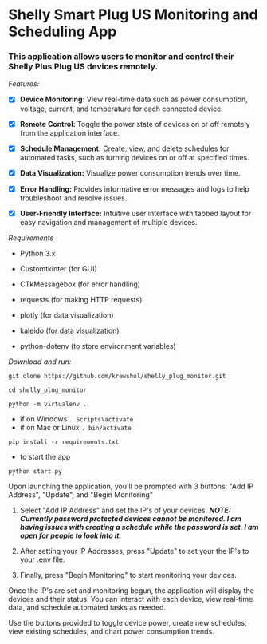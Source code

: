 # Shelly Smart Plug US Monitoring and Scheduling App

### This application allows users to monitor and control their Shelly Plus Plug US devices remotely.

*Features:*

- [x] **Device Monitoring:** View real-time data such as power consumption, voltage, current, and temperature for each connected device.

- [x] **Remote Control:** Toggle the power state of devices on or off remotely from the application interface.

- [x] **Schedule Management:** Create, view, and delete schedules for automated tasks, such as turning devices on or off at specified times.

- [x] **Data Visualization:** Visualize power consumption trends over time.

- [x] **Error Handling:** Provides informative error messages and logs to help troubleshoot and resolve issues.

- [x] **User-Friendly Interface:** Intuitive user interface with tabbed layout for easy navigation and management of multiple devices.

*Requirements*

- Python 3.x

- Customtkinter (for GUI)

- CTkMessagebox (for error handling)

- requests (for making HTTP requests)

- plotly (for data visualization)

- kaleido (for data visualization)

- python-dotenv (to store environment variables)

*Download and run:*

`git clone https://github.com/krewshul/shelly_plug_monitor.git`

`cd shelly_plug_monitor`

`python -m virtualenv .`

- if on Windows `. Scripts\activate`
- if on Mac or Linux `. bin/activate`
  
`pip install -r requirements.txt`

- to start the app

`python start.py`

Upon launching the application, you'll be prompted with 3 buttons: "Add IP Address", "Update", and "Begin Monitoring"

1. Select "Add IP Address" and set the IP's of your devices. ***NOTE: Currently password protected devices cannot be monitored. I am having issues with creating a schedule while the password is set. I am open for people to look into it.***
   
2. After setting your IP Addresses, press "Update" to set your the IP's to your .env file.

3. Finally, press "Begin Monitoring" to start monitoring your devices.
   
Once the IP's are set and monitoring begun, the application will display the devices and their status. You can interact with each device, view real-time data, and schedule automated tasks as needed.

Use the buttons provided to toggle device power, create new schedules, view existing schedules, and chart power consumption trends.
